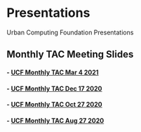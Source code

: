 # Presentations
Urban Computing Foundation Presentations

## Monthly TAC Meeting Slides

#### - [UCF Monthly TAC Mar 4 2021](https://docs.google.com/presentation/d/1RR_KCugJLD4r49MkdVkV-UWLoAM1iCwJaNjfxfp83w4/edit?usp=sharing)

#### - [UCF Monthly TAC Dec 17 2020](https://docs.google.com/presentation/d/1EPHN40Ld_f2d8DObmnJzTGR5jIvmCCbOyKmyTEX3hg0/edit?usp=sharing)
#### - [UCF Monthly TAC Oct 27 2020](https://docs.google.com/presentation/d/112wwFLtOciHm8051EzAoxm0TvRIiXnIvgjUzTcyDjFE/edit?usp=sharing)

#### - [UCF Monthly TAC Aug 27 2020](https://docs.google.com/presentation/d/1uu46XgP8NZmbhg93Z_05K0hV-EsxlcW5C9RR1KuZ9Uc/edit?usp=sharing)